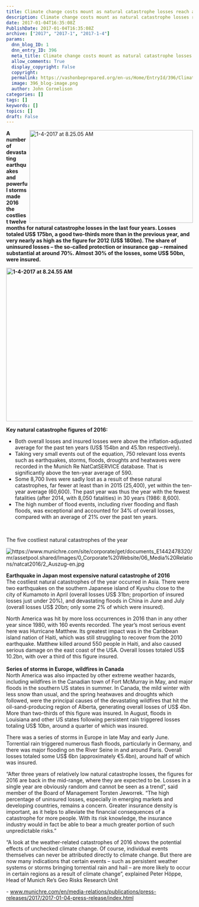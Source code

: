 ```yaml
---
title: Climate change costs mount as natural catastrophe losses reach a 4 year high
description: Climate change costs mount as natural catastrophe losses reach a 4 year high
date: 2017-01-04T16:35:08Z
PublishDate: 2017-01-04T16:35:08Z
archive: ["2017", "2017-1", "2017-1-4"]
params:
  dnn_blog_ID: 1
  dnn_entry_ID: 396
  meta_title: Climate change costs mount as natural catastrophe losses reach a 4 year high
  allow_comments: True
  display_copyright: False
  copyright:
  permalink: https://vashonbeprepared.org/en-us/Home/EntryId/396/Climate-change-costs-mount-as-natural-catastrophe-losses-reach-a-4-year-high
  image: 396_blog-image.png
  author: John Cornelison
categories: []
tags: []
keywords: []
topics: []
draft: False
---
```


<p><a href="./images/396/Windows-Live-Writer-6be8117698a8_7421-1-4-2017_at_8.25.05_AM_5.jpg"><img title="1-4-2017 at 8.25.05 AM" style="border-top: 0px; border-right: 0px; background-image: none; border-bottom: 0px; float: right; padding-top: 0px; padding-left: 0px; border-left: 0px; margin: 0px 0px 5px 5px; display: inline; padding-right: 0px" border="0" alt="1-4-2017 at 8.25.05 AM" src="./images/396/Windows-Live-Writer-6be8117698a8_7421-1-4-2017_at_8.25.05_AM_thumb_1.jpg" width="441" align="right" height="250" /></a><strong>A number of devastating earthquakes and powerful storms made 2016 the costliest twelve months for natural catastrophe losses in the last four years. Losses totaled US$ 175bn, a good two-thirds more than in the previous year, and very nearly as high as the figure for 2012 (US$ 180bn). The share of uninsured losses – the so-called protection or insurance gap – remained substantial at around 70%. Almost 30% of the losses, some US$ 50bn, were insured.</strong></p>  <p><strong><a href="./images/396/Windows-Live-Writer-6be8117698a8_7421-1-4-2017_at_8.24.55_AM_2.jpg"><img title="1-4-2017 at 8.24.55 AM" style="border-top: 0px; border-right: 0px; background-image: none; border-bottom: 0px; padding-top: 0px; padding-left: 0px; border-left: 0px; display: inline; padding-right: 0px" border="0" alt="1-4-2017 at 8.24.55 AM" src="./images/396/Windows-Live-Writer-6be8117698a8_7421-1-4-2017_at_8.24.55_AM_thumb.jpg" width="733" height="414" /></a></strong></p>  <p><strong>Key natural catastrophe figures of 2016:</strong></p>  <ul>   <li>Both overall losses and insured losses were above the inflation-adjusted average for the past ten years (US$ 154bn and 45.1bn respectively). </li>    <li>Taking very small events out of the equation, 750 relevant loss events such as earthquakes, storms, floods, droughts and heatwaves were recorded in the Munich Re NatCatSERVICE database. That is significantly above the ten-year average of 590. </li>    <li>Some 8,700 lives were sadly lost as a result of these natural catastrophes, far fewer at least than in 2015 (25,400), yet within the ten-year average (60,600). The past year was thus the year with the fewest fatalities (after 2014, with 8,050 fatalities) in 30 years (1986: 8,600). </li>    <li>The high number of flood events, including river flooding and flash floods, was exceptional and accounted for 34% of overall losses, compared with an average of 21% over the past ten years. </li> </ul>  <p>&#160;</p>  <p>The five costliest natural catastrophes of the year</p>  <p><img alt="https://www.munichre.com/site/corporate/get/documents_E1442478320/mr/assetpool.shared/Images/0_Corporate%20Website/06_Media%20Relations/natcat2016/2_Auszug-en.jpg" src="https://www.munichre.com/site/corporate/get/documents_E1442478320/mr/assetpool.shared/Images/0_Corporate%20Website/06_Media%20Relations/natcat2016/2_Auszug-en.jpg" /></p>  <p><strong>Earthquake in Japan most expensive natural catastrophe of 2016</strong>     <br />The costliest natural catastrophes of the year occurred in Asia. There were two earthquakes on the southern Japanese island of Kyushu close to the city of Kumamoto in April (overall losses US$ 31bn; proportion of insured losses just under 20%), and devastating floods in China in June and July (overall losses US$ 20bn; only some 2% of which were insured). </p>  <p>North America was hit by more loss occurrences in 2016 than in any other year since 1980, with 160 events recorded. The year’s most serious event here was Hurricane Matthew. Its greatest impact was in the Caribbean island nation of Haiti, which was still struggling to recover from the 2010 earthquake. Matthew killed around 550 people in Haiti, and also caused serious damage on the east coast of the USA. Overall losses totaled US$ 10.2bn, with over a third of this figure insured.    <br />    <br /><strong>Series of storms in Europe, wildfires in Canada</strong>     <br />North America was also impacted by other extreme weather hazards, including wildfires in the Canadian town of Fort McMurray in May, and major floods in the southern US states in summer. In Canada, the mild winter with less snow than usual, and the spring heatwaves and droughts which followed, were the principal causes of the devastating wildfires that hit the oil-sand-producing region of Alberta, generating overall losses of US$ 4bn. More than two-thirds of this figure was insured. In August, floods in Louisiana and other US states following persistent rain triggered losses totaling US$ 10bn, around a quarter of which was insured.</p>  <p>There was a series of storms in Europe in late May and early June. Torrential rain triggered numerous flash floods, particularly in Germany, and there was major flooding on the River Seine in and around Paris. Overall losses totaled some US$ 6bn (approximately €5.4bn), around half of which was insured. </p>  <p>“After three years of relatively low natural catastrophe losses, the figures for 2016 are back in the mid-range, where they are expected to be. Losses in a single year are obviously random and cannot be seen as a trend”, said member of the Board of Management Torsten Jeworrek. “The high percentage of uninsured losses, especially in emerging markets and developing countries, remains a concern. Greater insurance density is important, as it helps to alleviate the financial consequences of a catastrophe for more people. With its risk knowledge, the insurance industry would in fact be able to bear a much greater portion of such unpredictable risks.”</p>  <p>“A look at the weather-related catastrophes of 2016 shows the potential effects of unchecked climate change. Of course, individual events themselves can never be attributed directly to climate change. But there are now many indications that certain events – such as persistent weather systems or storms bringing torrential rain and hail – are more likely to occur in certain regions as a result of climate change”, explained Peter Höppe, Head of Munich Re’s Geo Risks Research Unit</p>  <p>- <a title="https://www.munichre.com/en/media-relations/publications/press-releases/2017/2017-01-04-press-release/index.html" href="http://www.munichre.com/en/media-relations/publications/press-releases/2017/2017-01-04-press-release/index.html">www.munichre.com/en/media-relations/publications/press-releases/2017/2017-01-04-press-release/index.html</a></p>
